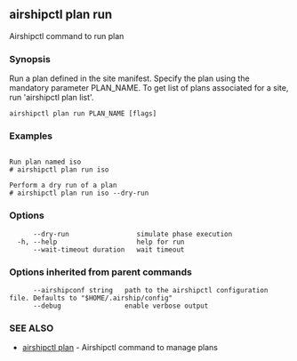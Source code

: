 ## airshipctl plan run

Airshipctl command to run plan

### Synopsis

Run a plan defined in the site manifest. Specify the plan using the mandatory parameter PLAN_NAME.
To get list of plans associated for a site, run 'airshipctl plan list'.


```
airshipctl plan run PLAN_NAME [flags]
```

### Examples

```

Run plan named iso
# airshipctl plan run iso

Perform a dry run of a plan
# airshipctl plan run iso --dry-run

```

### Options

```
      --dry-run                 simulate phase execution
  -h, --help                    help for run
      --wait-timeout duration   wait timeout
```

### Options inherited from parent commands

```
      --airshipconf string   path to the airshipctl configuration file. Defaults to "$HOME/.airship/config"
      --debug                enable verbose output
```

### SEE ALSO

* [airshipctl plan](airshipctl_plan.md)	 - Airshipctl command to manage plans

